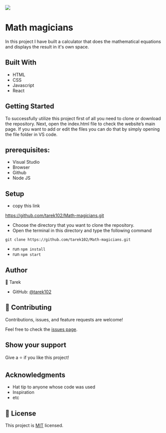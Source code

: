 ![](https://img.shields.io/badge/Microverse-blueviolet)

# Math magicians

In this project I have built a calculator that does the mathematical equations and displays the result in it's own space.

## Built With

- HTML
- CSS
- Javascript
- React


## Getting Started

To successfully utilize this project first of all you need to clone or download the repository. Next, open the index.html file to check the website’s main page. If you want to add or edit the files you can do that by simply opening the file folder in VS code.


## prerequisites:
- Visual Studio
- Browser
- Github
- Node JS


## Setup

- copy this link

https://github.com/tarek102/Math-magicians.git

- Choose the directory that you want to clone the repository.
- Open the terminal in this directory and type the following command

``` git clone https://github.com/tarek102/Math-magicians.git ```

- run  ``` npm install ```
- run ``` npm start ```


## Author

👤 Tarek
- GitHub: [@tarek102](https://github.com/tarek102)


## 🤝 Contributing

Contributions, issues, and feature requests are welcome!

Feel free to check the [issues page](https://github.com/tarek102/Math-magicians/issues).

## Show your support

Give a ⭐️ if you like this project!

## Acknowledgments

- Hat tip to anyone whose code was used
- Inspiration
- etc

## 📝 License

This project is [MIT](./LICENSE) licensed.
